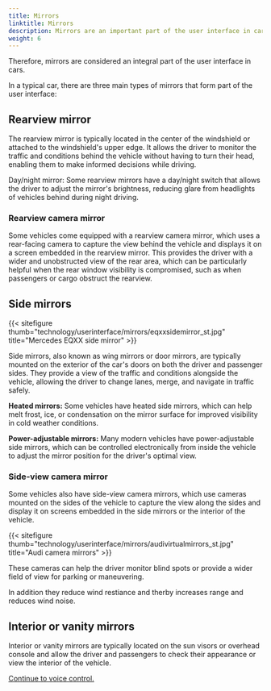 ```yaml
---
title: Mirrors
linktitle: Mirrors
description: Mirrors are an important part of the user interface in cars. Mirrors serve as a critical visual aid that allows the driver to observe the surroundings of the vehicle, providing essential situational awareness and contributing to safe driving.
weight: 6
---
```

<!-- markdownlint-disable MD033 -->

Therefore, mirrors are considered an integral part of the user interface in cars.

In a typical car, there are three main types of mirrors that form part of the user interface:

## Rearview mirror

The rearview mirror is typically located in the center of the windshield or attached to the windshield's upper edge. It allows the driver to monitor the traffic and conditions behind the vehicle without having to turn their head, enabling them to make informed decisions while driving.

Day/night mirror: Some rearview mirrors have a day/night switch that allows the driver to adjust the mirror's brightness, reducing glare from headlights of vehicles behind during night driving.

### Rearview camera mirror

Some vehicles come equipped with a rearview camera mirror, which uses a rear-facing camera to capture the view behind the vehicle and displays it on a screen embedded in the rearview mirror. This provides the driver with a wider and unobstructed view of the rear area, which can be particularly helpful when the rear window visibility is compromised, such as when passengers or cargo obstruct the rearview.

## Side mirrors

{{< sitefigure thumb="technology/userinterface/mirrors/eqxxsidemirror_st.jpg" title="Mercedes EQXX side mirror" >}}

Side mirrors, also known as wing mirrors or door mirrors, are typically mounted on the exterior of the car's doors on both the driver and passenger sides. They provide a view of the traffic and conditions alongside the vehicle, allowing the driver to change lanes, merge, and navigate in traffic safely.

**Heated mirrors:** Some vehicles have heated side mirrors, which can help melt frost, ice, or condensation on the mirror surface for improved visibility in cold weather conditions.

**Power-adjustable mirrors:** Many modern vehicles have power-adjustable side mirrors, which can be controlled electronically from inside the vehicle to adjust the mirror position for the driver's optimal view.

### Side-view camera mirror

Some vehicles also have side-view camera mirrors, which use cameras mounted on the sides of the vehicle to capture the view along the sides and display it on screens embedded in the side mirrors or the interior of the vehicle. 

{{< sitefigure thumb="technology/userinterface/mirrors/audivirtualmirrors_st.jpg" title="Audi camera mirrors" >}}

These cameras can help the driver monitor blind spots or provide a wider field of view for parking or maneuvering.

In addition they reduce wind restiance and therby increases range and reduces wind noise.

## Interior or vanity mirrors

Interior or vanity mirrors are typically located on the sun visors or overhead console and allow the driver and passengers to check their appearance or view the interior of the vehicle.

[Continue to voice control.](../voicecontrol/)